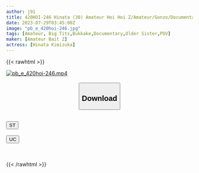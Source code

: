 ```yaml
---
author: j91
title: 420HOI-246 Hinata (30) Amateur Hoi Hoi Z/Amateur/Gonzo/Documentary/Neat/Clean/Big Tits/Older Sister/Masturbation (Hinata Kimizuka)
date: 2023-07-29T03:45:00Z
image: "pb_e_420hoi-246.jpg"
tags: [Amateur, Big Tits,Bukkake,Documentary,Older Sister,POV]
maker: [Amateur Bait Z]
actress: [Hinata Kimizuka]
---
```



{{< rawhtml >}}

<div class="video" data-videoid="kpADJAOB2mHOoBl">
    <a href="javascript:;">
        <img src="https://my.j91.asia/posts/pb_e_420hoi-246/pb_e_420hoi-246.jpg" width="WIDTH" height="HEIGHT" alt="pb_e_420hoi-246.mp4" loading="lazy">
    </a>
</div>

<script type="text/javascript" src="https://j91.asia/asset/on-demand-st.js"></script>

<br>
  <link rel="stylesheet" href="https://j91.asia/asset/bs5.css">
  
  <center>
  <button class="btn btn-primary" type="button" data-bs-toggle="collapse" data-bs-target=".multi-collapse" aria-expanded="false" aria-controls="multiCollapseExample1 multiCollapseExample2"><h2>Download</h2></button></center>
</p>
<div class="row">
  <div class="col">
    <div class="collapse multi-collapse" id="multiCollapseExample1">
      <div class="card card-body">
	      	      <br>
<div class="buttons">  
<a href="https://streamtape.to/v/kpADJAOB2mHOoBl"><button class="btn-hover color-3"><i class="fa fa-download"></i> ST</button></a></div>
    </div>
  </div>
</div>
  <div class="col">
    <div class="collapse multi-collapse" id="multiCollapseExample2">
      <div class="card card-body">
	      <br>
<div class="buttons">
    <a href="https://userscloud.com/2sxmzuhd374l"><button class="btn-hover color-9"><i class="fa fa-download"></i> UC</button></a></div>
<br><br>
      </div>
    </div>
  </div>
</div>

{{< /rawhtml >}}
